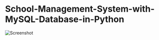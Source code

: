 # School-Management-System-with-MySQL-Database-in-Python

![Screenshot](/screenshots/Screenshot(38)?raw=true "MySQL database")
